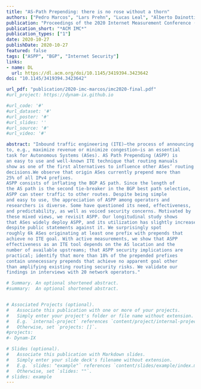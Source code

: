 ```yaml
---
title: "AS-Path Prepending: there is no rose without a thorn"
authors: ["Pedro Marcos", "Lars Prehn", "Lucas Leal", "Alberto Dainotti", "Anja Feldmann", "Marinho Barcellos"]
publication: "Proceedings of the 2020 Internet Measurement Conference (ACM IMC)"
publication_short: "*ACM IMC*"
publication_types: ["1"]
date: 2020-10-27
publishDate: 2020-10-27
featured: false
tags: ["ASPP", "BGP", "Internet Security"]
links:
- name: DL
  url: https://dl.acm.org/doi/10.1145/3419394.3423642
doi: "10.1145/3419394.3423642"

url_pdf: "publication/2020-imc-marcos/imc2020-final.pdf"
#url_project: https://dynam-ix.github.io

#url_code: '#'
#url_dataset: '#'
#url_poster: '#'
#url_slides: ''
#url_source: '#'
#url_video: '#'

abstract: "Inbound traffic engineering (ITE)—the process of announcing routes
to, e.g., maximize revenue or minimize congestion—is an essential
task for Autonomous Systems (ASes). AS Path Prepending (ASPP) is
an easy to use and well-known ITE technique that routing manuals
show as one of the first alternatives to influence other ASes’ routing
decisions.We observe that origin ASes currently prepend more than
25% of all IPv4 prefixes.
ASPP consists of inflating the BGP AS path. Since the length of
the AS path is the second tie-breaker in the BGP best path selection,
ASPP can steer traffic to other routes. Despite being simple
and easy to use, the appreciation of ASPP among operators and
researchers is diverse. Some have questioned its need, effectiveness,
and predictability, as well as voiced security concerns. Motivated by
these mixed views, we revisit ASPP. Our longitudinal study shows
that ASes widely deploy ASPP, and its utilization has slightly increased
despite public statements against it. We surprisingly spot
roughly 6k ASes originating at least one prefix with prepends that
achieve no ITE goal. With active measurements, we show that ASPP
effectiveness as an ITE tool depends on the AS location and the
number of available upstreams; that ASPP security implications are
practical; identify that more than 18% of the prepended prefixes
contain unnecessary prepends that achieve no apparent goal other
than amplifying existing routing security risks. We validate our
findings in interviews with 20 network operators."

# Summary. An optional shortened abstract.
#summary:  An optional shortened abstract.


# Associated Projects (optional).
#   Associate this publication with one or more of your projects.
#   Simply enter your project's folder or file name without extension.
#   E.g. `internal-project` references `content/project/internal-project/index.md`.
#   Otherwise, set `projects: []`.
#projects:
#- Dynam-IX

# Slides (optional).
#   Associate this publication with Markdown slides.
#   Simply enter your slide deck's filename without extension.
#   E.g. `slides: "example"` references `content/slides/example/index.md`.
#   Otherwise, set `slides: ""`.
# slides: example
---
```





